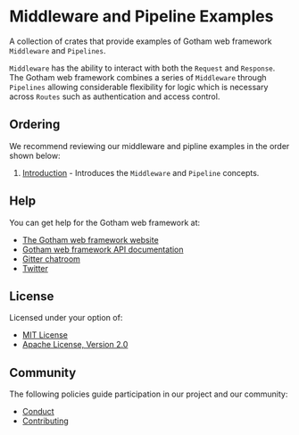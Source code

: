 # Middleware and Pipeline Examples

A collection of crates that provide examples of Gotham web framework
`Middleware` and `Pipelines`.

`Middleware` has the ability to interact with both the `Request` and `Response`.
The Gotham web framework combines a series of `Middleware` through `Pipelines`
allowing considerable flexibility for logic which is necessary across `Routes`
such as authentication and access control.

## Ordering

We recommend reviewing our middleware and pipline examples in the order shown 
below:

1. [Introduction](introduction) - Introduces the `Middleware` and `Pipeline` concepts.

## Help

You can get help for the Gotham web framework at:

* [The Gotham web framework website](https://gotham.rs)
* [Gotham web framework API documentation](https://docs.rs/gotham/)
* [Gitter chatroom](https://gitter.im/gotham-rs/gotham)
* [Twitter](https://twitter.com/gotham_rs)

## License

Licensed under your option of:

* [MIT License](../LICENSE-MIT)
* [Apache License, Version 2.0](../LICENSE-APACHE)

## Community

The following policies guide participation in our project and our community:

* [Conduct](../../CONDUCT.md)
* [Contributing](../../CONTRIBUTING.md)
